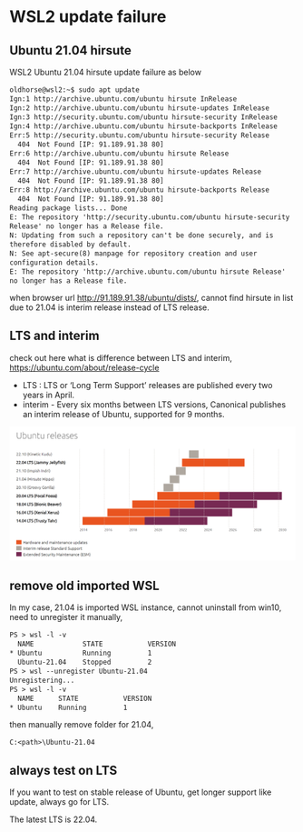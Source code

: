 # WSL2 update failure
## Ubuntu 21.04 hirsute
WSL2 Ubuntu 21.04 hirsute update failure as below

```
oldhorse@wsl2:~$ sudo apt update
Ign:1 http://archive.ubuntu.com/ubuntu hirsute InRelease
Ign:2 http://archive.ubuntu.com/ubuntu hirsute-updates InRelease
Ign:3 http://security.ubuntu.com/ubuntu hirsute-security InRelease
Ign:4 http://archive.ubuntu.com/ubuntu hirsute-backports InRelease
Err:5 http://security.ubuntu.com/ubuntu hirsute-security Release
  404  Not Found [IP: 91.189.91.38 80]
Err:6 http://archive.ubuntu.com/ubuntu hirsute Release
  404  Not Found [IP: 91.189.91.38 80]
Err:7 http://archive.ubuntu.com/ubuntu hirsute-updates Release
  404  Not Found [IP: 91.189.91.38 80]
Err:8 http://archive.ubuntu.com/ubuntu hirsute-backports Release
  404  Not Found [IP: 91.189.91.38 80]
Reading package lists... Done
E: The repository 'http://security.ubuntu.com/ubuntu hirsute-security Release' no longer has a Release file.
N: Updating from such a repository can't be done securely, and is therefore disabled by default.
N: See apt-secure(8) manpage for repository creation and user configuration details.
E: The repository 'http://archive.ubuntu.com/ubuntu hirsute Release' no longer has a Release file.
```

when browser url http://91.189.91.38/ubuntu/dists/, cannot find hirsute in list due to 21.04 is interim release instead of LTS release.

## LTS and interim 
check out here what is difference between LTS and interim,
https://ubuntu.com/about/release-cycle
- LTS : LTS or ‘Long Term Support’ releases are published every two years in April. 
- interim - Every six months between LTS versions, Canonical publishes an interim release of Ubuntu, supported for 9 months.

![](./images/ubuntu%20release.png)

## remove old imported WSL 
In my case, 21.04 is imported WSL instance, cannot uninstall from win10, need to unregister it manually, 
```
PS > wsl -l -v
  NAME            STATE           VERSION
* Ubuntu          Running         1      
  Ubuntu-21.04    Stopped         2
PS > wsl --unregister Ubuntu-21.04
Unregistering...
PS > wsl -l -v
  NAME      STATE           VERSION
* Ubuntu    Running         1
```
then manually remove folder for 21.04, 
```
C:<path>\Ubuntu-21.04
```
## always test on LTS 
If you want to test on stable release of Ubuntu, get longer support like update, always go for LTS.

The latest LTS is 22.04.
